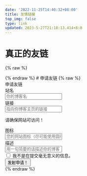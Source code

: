 ```yaml
---
date: '2022-11-25T14:40:32+08:00'
title: 友情链接
top_img: false
type: link
updated: 2023-5-27T21:18:13.414+8:0
---
```

# 真正的友链

{% raw %}

<div id="qexo-friends"></div>
<link rel="stylesheet" href="https://unpkg.com/qexo-static@1.6.0/hexo/friends.css"/>

<script src="https://unpkg.com/qexo-static@1.6.0/hexo/friends.js"></script>

<script>loadQexoFriends("qexo-friends", "https://edit.felixesintot.top")</script>

<link rel="stylesheet" href="https://unpkg.com/apursuer-qexo-friend-links@1.0.2/apursuer-hexo-friend-links.css"/>
{% endraw %}
# 申请友链
{% raw %}
<article class="message is-info">
    <div class="message-header">
        申请友链
    </div>
    <div class="message-body">
        <div class="form-ask-friend">
            <div class="field">
                <label class="label">站名</label>
                <div class="control has-icons-left">
                    <input class="input" type="text" placeholder="你的博客名" id="friend-name" required>
                    <span class="icon is-small is-left">
                        <i class="fas fa-signature"></i>
                    </span>
                </div>
            </div>
            <div class="field">
                <label class="label">链接</label>
            <div class="control has-icons-left">
                <input class="input" type="url" placeholder="指向你博客主页的链接" id="friend-link" required>
                <span class="icon is-small is-left">
                    <i class="fas fa-link"></i>
                </span>
            </div>
            <p class="help ">请确保网站可访问！</p>
            </div>
            <div class="field">
                <label class="label">图标</label>
                <div class="control has-icons-left">
                    <input class="input" type="url" placeholder="您的网站图标（尽可能使用圆形图标）" id="friend-icon" required>
                    <span class="icon is-small is-left">
                        <i class="fas fa-image"></i>
                    </span>
                </div>
            </div>
            <div class="field">
                <label class="label">描述</label>
                <div class="control has-icons-left">
                    <input class="input" type="text" placeholder="用一句简要的话描述你的博客" id="friend-des" required>
                    <span class="icon is-small is-left">
                        <i class="fas fa-info"></i>
                    </span>
                </div>
            </div>
            <div class="field">
                <div class="control">
                    <label class="checkbox">
                        <input type="checkbox" id="friend-check"/> 我不是在提交毫无意义的信息。
                    </label>
                </div>
            </div>
            <div class="field is-grouped">
                <div class="control">
                    <button class="button is-info" type="submit" onclick="askFriend(event)">发射申请！</button>
                </div>
            </div>
        </div>
    </div>
</article>
<script src="https://recaptcha.net/recaptcha/api.js?render=6Lf1cW4jAAAAAIrzxKrY90W84_F3X3mnw211EXUQ"></script>
<script src="https://cdn.bootcss.com/jquery/1.12.4/jquery.min.js"></script>
<script>
function TestUrl(url) {
    var Expression=/http(s)?:\/\/([\w-]+\.)+[\w-]+(\/[\w- .\/?%&=]*)?/;
    var objExp=new RegExp(Expression);
    if(objExp.test(url) != true){
        return false;
    }
    return true;
}
function askFriend (event) {
    let check = $("#friend-check").is(":checked");
    let name = $("#friend-name").val();
    let url = $("#friend-link").val();
    let image = $("#friend-icon").val();
    let des = $("#friend-des").val();
    if(!check){
        alert("请确认 \"我不是在提交毫无意义的信息。\" 并打钩。");
        return;
    }
    if(!(name&&url&&image&&des)){
        alert("请填写完整信息！");
        return;
    }
    if (!(TestUrl(url))){
        alert("URL 格式错误！需要包含 HTTP(s) 协议头！");
        return;
    }
    if (!(TestUrl(image))){
        alert("图标 URL 的格式错误！需要包含 HTTP(s) 协议头！");
        return;
    }
    event.target.classList.add('is-loading');
    grecaptcha.ready(function() {
          grecaptcha.execute('6Lf1cW4jAAAAAIrzxKrY90W84_F3X3mnw211EXUQ', {action: 'submit'}).then(function(token) {
              $.ajax({
                type: 'get',
                cache: false,
                url: url,
                dataType: "jsonp",
                async: false,
                processData: false,
                //timeout:10000, 
                complete: function (data) {
                    if(data.status==200){
                    $.ajax({
                        type: 'POST',
                        dataType: "json",
                        data: {
                            "name": name,
                            "url": url,
                            "image": image,
                            "description": des,
                            "verify": token,
                        },
                        url: 'https://edit.felixesintot.top/pub/ask_friend/',
                        success: function (data) {
                            alert(data.msg);
                        }
                    });}
                    else{
                        alert("无法访问 URL！");
                    }
                    event.target.classList.remove('is-loading');
                }
          });
        });
    });
}
</script>
{% endraw %}

